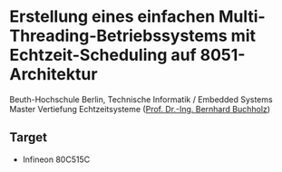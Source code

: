 # Erstellung eines einfachen Multi-Threading-Betriebssystems mit Echtzeit-Scheduling auf 8051-Architektur

Beuth-Hochschule Berlin, Technische Informatik / Embedded Systems Master
Vertiefung Echtzeitsysteme (<a href="http://prof.beuth-hochschule.de/buchholz/">Prof. Dr.-Ing. Bernhard Buchholz</a>)

## Target

+ Infineon 80C515C


